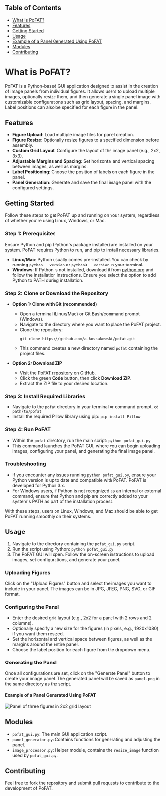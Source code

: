## Table of Contents

- [What is PoFAT?](#what-is-pofat)
- [Features](#features)
- [Getting Started](#getting-started)
- [Usage](#usage)
- [Example of a Panel Generated Using PoFAT](#example-of-a-panel-generated-using-pofat)
- [Modules](#modules)
- [Contributing](#contributing)


# What is PoFAT?

PoFAT is a Python-based GUI application designed to assist in the creation of image panels from individual figures. It allows users to upload multiple images, optionally resize them, and then generate a single panel image with customizable configurations such as grid layout, spacing, and margins. Label positions can also be specified for each figure in the panel.

## Features

- **Figure Upload**: Load multiple image files for panel creation.
- **Figure Resize**: Optionally resize figures to a specified dimension before assembly.
- **Custom Grid Layout**: Configure the layout of the image panel (e.g., 2x2, 3x3).
- **Adjustable Margins and Spacing**: Set horizontal and vertical spacing between images, as well as margins.
- **Label Positioning**: Choose the position of labels on each figure in the panel.
- **Panel Generation**: Generate and save the final image panel with the configured settings.

## Getting Started

Follow these steps to get PoFAT up and running on your system, regardless of whether you're using Linux, Windows, or Mac.

### Step 1: Prerequisites

Ensure Python and pip (Python's package installer) are installed on your system. PoFAT requires Python to run, and pip to install necessary libraries.

- **Linux/Mac**: Python usually comes pre-installed. You can check by running `python --version` or `python3 --version` in your terminal.
- **Windows**: If Python is not installed, download it from [python.org](https://www.python.org/downloads/) and follow the installation instructions. Ensure you select the option to add Python to PATH during installation.

### Step 2: Clone or Download the Repository

- **Option 1: Clone with Git (recommended)**
  - Open a terminal (Linux/Mac) or Git Bash/command prompt (Windows).
  - Navigate to the directory where you want to place the PoFAT project.
  - Clone the repository:
    ```
    git clone https://github.com/a-kossakowski/pofat.git
    ```
  - This command creates a new directory named `pofat` containing the project files.

- **Option 2: Download ZIP**
  - Visit the [PoFAT repository](https://github.com/a-kossakowski/pofat) on GitHub.
  - Click the green **Code** button, then click **Download ZIP**.
  - Extract the ZIP file to your desired location.

### Step 3: Install Required Libraries

- Navigate to the `pofat` directory in your terminal or command prompt.
`cd path/to/pofat`
- Install the required Pillow library using pip:
`pip install Pillow`

### Step 4: Run PoFAT

- Within the `pofat` directory, run the main script:
`python pofat_gui.py`
- This command launches the PoFAT GUI, where you can begin uploading images, configuring your panel, and generating the final image panel.

### Troubleshooting

- If you encounter any issues running `python pofat_gui.py`, ensure your Python version is up to date and compatible with PoFAT. PoFAT is developed for Python 3.x.
- For Windows users, if Python is not recognized as an internal or external command, ensure that Python and pip are correctly added to your system's PATH as part of the installation process.

With these steps, users on Linux, Windows, and Mac should be able to get PoFAT running smoothly on their systems.

## Usage

1. Navigate to the directory containing the `pofat_gui.py` script.
2. Run the script using Python: `python pofat_gui.py`
3. The PoFAT GUI will open. Follow the on-screen instructions to upload images, set configurations, and generate your panel.

### Uploading Figures

Click on the "Upload Figures" button and select the images you want to include in your panel. The images can be in JPG, JPEG, PNG, SVG, or GIF format.

### Configuring the Panel

- Enter the desired grid layout (e.g., 2x2 for a panel with 2 rows and 2 columns).
- Optionally specify a new size for the figures (in pixels, e.g., 1920x1080) if you want them resized.
- Set the horizontal and vertical space between figures, as well as the margins around the entire panel.
- Choose the label position for each figure from the dropdown menu.

### Generating the Panel

Once all configurations are set, click on the "Generate Panel" button to create your image panel. The generated panel will be saved as `panel.png` in the same directory as the script.

#### Example of a Panel Generated Using PoFAT

![Panel of three figures in 2x2 grid layout](./test_imgs/panel.png)

## Modules

- `pofat_gui.py`: The main GUI application script.
- `panel_generator.py`: Contains functions for generating and adjusting the panel.
- `image_processor.py`: Helper module, contains the `resize_image` function used by `pofat_gui.py`.

## Contributing

Feel free to fork the repository and submit pull requests to contribute to the development of PoFAT.

